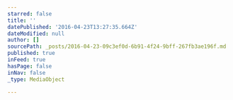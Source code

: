 ```yaml
---
starred: false
title: ''
datePublished: '2016-04-23T13:27:35.664Z'
dateModified: null
author: []
sourcePath: _posts/2016-04-23-09c3ef0d-6b91-4f24-9bff-267fb3ae196f.md
published: true
inFeed: true
hasPage: false
inNav: false
_type: MediaObject

---
```

